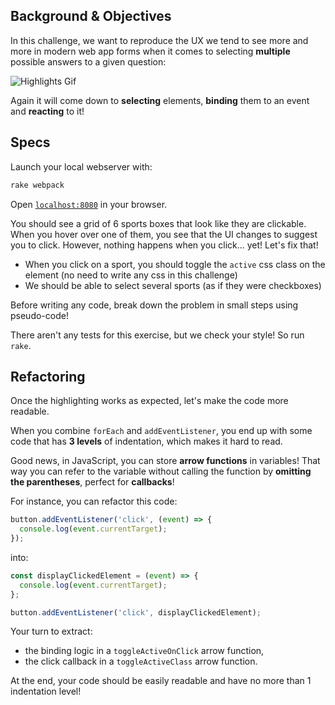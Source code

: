 ## Background & Objectives

In this challenge, we want to reproduce the UX we tend to see more and more in modern web app forms when it comes to selecting **multiple** possible answers to a given question:

![Highlights Gif](https://raw.githubusercontent.com/lewagon/fullstack-images/master/frontend/highlights.gif)

Again it will come down to **selecting** elements, **binding** them to an event and **reacting** to it!

## Specs

Launch your local webserver with:

```bash
rake webpack
```

Open [`localhost:8080`](http://localhost:8080) in your browser.

You should see a grid of 6 sports boxes that look like they are clickable. When you hover over one of them, you see that the UI changes to suggest you to click. However, nothing happens when you click... yet! Let's fix that!

- When you click on a sport, you should toggle the `active` css class on the element (no need to write any css in this challenge)
- We should be able to select several sports (as if they were checkboxes)

Before writing any code, break down the problem in small steps using pseudo-code!

There aren't any tests for this exercise, but we check your style! So run `rake`.

## Refactoring

Once the highlighting works as expected, let's make the code more readable.

When you combine `forEach` and `addEventListener`, you end up with some code that has **3 levels** of indentation, which makes it hard to read.

Good news, in JavaScript, you can store **arrow functions** in variables! That way you can refer to the variable without calling the function by **omitting the parentheses**, perfect for **callbacks**!

For instance, you can refactor this code:

```js
button.addEventListener('click', (event) => {
  console.log(event.currentTarget);
});
```

into:

```js
const displayClickedElement = (event) => {
  console.log(event.currentTarget);
};

button.addEventListener('click', displayClickedElement);
```

Your turn to extract:

- the binding logic in a `toggleActiveOnClick` arrow function,
- the click callback in a `toggleActiveClass` arrow function.

At the end, your code should be easily readable and have no more than 1 indentation level!
